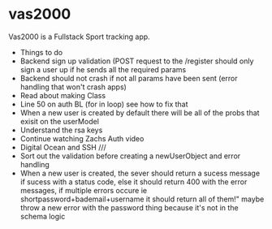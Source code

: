 # vas2000

Vas2000 is a Fullstack Sport tracking app.

* Things to do
* Backend sign up validation (POST request to the /register should only sign a user up if he sends all the required params
* Backend should not crash if not all params have been sent (error handling that won't crash apps)
* Read about making Class
* Line 50 on auth BL (for in loop) see how to fix that
* When a new user is created by default there will be all of the probs that exisit on the userModel
* Understand the rsa keys
* Continue watching Zachs Auth video
* Digital Ocean and SSH
///
* Sort out the validation before creating a newUserObject and error handling 
* When a new user is created, the sever should return a sucess message if sucess with a status code,
else it should return 400 with the error messages, if multiple errors occure ie shortpassword+bademail+username it should return all of them!"
maybe throw a new error with the password thing because it's not in the schema logic 